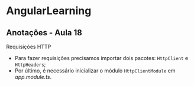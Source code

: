 # AngularLearning

## Anotações - Aula 18

Requisições HTTP

- Para fazer requisições precisamos importar dois pacotes: `HttpClient` e `HttpHeaders`;
- Por último, é necessário inicializar o módulo `HttpClientModule` em _app.module.ts_.
